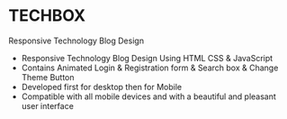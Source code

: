 # TECHBOX
  Responsive Technology Blog Design

- Responsive Technology Blog Design Using HTML CSS & JavaScript
- Contains Animated Login & Registration form & Search box & Change Theme Button
- Developed first for desktop then for Mobile 
- Compatible with all mobile devices and with a beautiful and pleasant user interface

